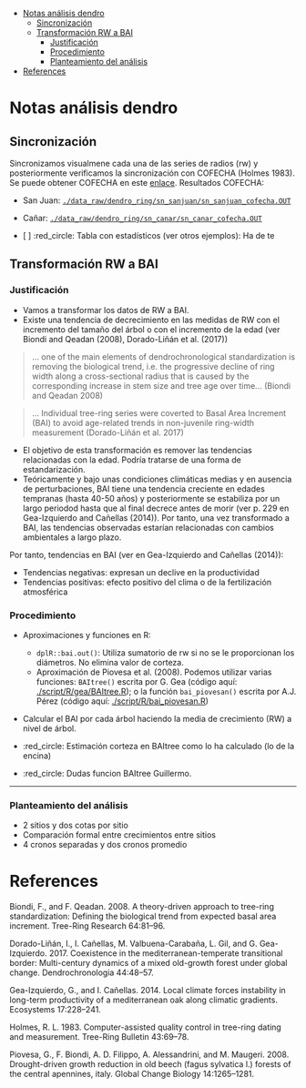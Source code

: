 -   [Notas análisis dendro](#notas-analisis-dendro)
    -   [Sincronización](#sincronizacion)
    -   [Transformación RW a BAI](#transformacion-rw-a-bai)
        -   [Justificación](#justificacion)
        -   [Procedimiento](#procedimiento)
        -   [Planteamiento del análisis](#planteamiento-del-analisis)
-   [References](#references)

Notas análisis dendro
=====================

Sincronización
--------------

Sincronizamos visualmene cada una de las series de radios (rw) y posteriormente verificamos la sincronización con COFECHA (Holmes 1983). Se puede obtener COFECHA en este [enlace](http://web.utk.edu/~grissino/software.htm). Resultados COFECHA:

-   San Juan: [`./data_raw/dendro_ring/sn_sanjuan/sn_sanjuan_cofecha.OUT`](/data_raw/dendro_ring/sn_sanjuan/sn_sanjuan_cofecha.OUT)
-   Cañar: [`./data_raw/dendro_ring/sn_canar/sn_canar_cofecha.OUT`](/data_raw/dendro_ring/sn_canar/sn_canar_cofecha.OUT)

-   \[ \] :red\_circle: Tabla con estadísticos (ver otros ejemplos): Ha de te

Transformación RW a BAI
-----------------------

### Justificación

-   Vamos a transformar los datos de RW a BAI.
-   Existe una tendencia de decrecimiento en las medidas de RW con el incremento del tamaño del árbol o con el incremento de la edad (ver Biondi and Qeadan (2008), Dorado-Liñán et al. (2017))

> ... one of the main elements of dendrochronological standardization is removing the biological trend, i.e. the progressive decline of ring width along a cross-sectional radius that is caused by the corresponding increase in stem size and tree age over time... (Biondi and Qeadan 2008)

> ... Individual tree-ring series were coverted to Basal Area Increment (BAI) to avoid age-related trends in non-juvenile ring-width measurement (Dorado-Liñán et al. 2017)

-   El objetivo de esta transformación es remover las tendencias relacionadas con la edad. Podría tratarse de una forma de estandarización.
-   Teóricamente y bajo unas condiciones climáticas medias y en ausencia de perturbaciones, BAI tiene una tendencia creciente en edades tempranas (hasta 40-50 años) y posteriormente se estabiliza por un largo periodod hasta que al final decrece antes de morir (ver p. 229 en Gea-Izquierdo and Cañellas (2014)). Por tanto, una vez transformado a BAI, las tendencias observadas estarían relacionadas con cambios ambientales a largo plazo.

Por tanto, tendencias en BAI (ver en Gea-Izquierdo and Cañellas (2014)):

-   Tendencias negativas: expresan un declive en la productividad
-   Tendencias positivas: efecto positivo del clima o de la fertilización atmosférica

### Procedimiento

-   Aproximaciones y funciones en R:

    -   `dplR::bai.out()`: Utiliza sumatorio de rw si no se le proporcionan los diámetros. No elimina valor de corteza.
    -   Aproximación de Piovesa et al. (2008). Podemos utilizar varias funciones: `BAItree()` escrita por G. Gea (código aquí: [./script/R/gea/BAItree.R](/script/R/gea/BAItree.R)); o la función `bai_piovesan()` escrita por A.J. Pérez (código aquí: [./script/R/bai\_piovesan.R](/script/R/bai_piovesan.R))
-   Calcular el BAI por cada árbol haciendo la media de crecimiento (RW) a nivel de árbol.

-   :red\_circle: Estimación corteza en BAItree como lo ha calculado (lo de la encina)
-   :red\_circle: Dudas funcion BAItree Guillermo.

------------------------------------------------------------------------

### Planteamiento del análisis

-   2 sitios y dos cotas por sitio
-   Comparación formal entre crecimientos entre sitios
-   4 cronos separadas y dos cronos promedio

References
==========

Biondi, F., and F. Qeadan. 2008. A theory-driven approach to tree-ring standardization: Defining the biological trend from expected basal area increment. Tree-Ring Research 64:81–96.

Dorado-Liñán, I., I. Cañellas, M. Valbuena-Carabaña, L. Gil, and G. Gea-Izquierdo. 2017. Coexistence in the mediterranean-temperate transitional border: Multi-century dynamics of a mixed old-growth forest under global change. Dendrochronologia 44:48–57.

Gea-Izquierdo, G., and I. Cañellas. 2014. Local climate forces instability in long-term productivity of a mediterranean oak along climatic gradients. Ecosystems 17:228–241.

Holmes, R. L. 1983. Computer-assisted quality control in tree-ring dating and measurement. Tree-Ring Bulletin 43:69–78.

Piovesa, G., F. Biondi, A. D. Filippo, A. Alessandrini, and M. Maugeri. 2008. Drought-driven growth reduction in old beech (fagus sylvatica l.) forests of the central apennines, italy. Global Change Biology 14:1265–1281.
